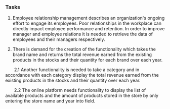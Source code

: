 ### Tasks
1. Employee relationship management describes an organization's ongoing effort to engage its employees. Poor relationships in the workplace can directly impact employee performance and retention. In order to improve manager and employee relations it is needed to retrieve the data of employees and their managers respectively.  

2. There is demand for the creation of the functionality which takes the brand name and returns the total revenue earned from the existing products in the stocks and their quantity for each brand over each year. 

&emsp;&emsp;2.1 Another functionality is needed to take a category and in accordance with each category display the total revenue earned from the existing products in the stocks and their quantity over each year.

&emsp;&emsp;2.2 The online platform needs functionality to display the list of available products and the amount of products stored in the store by only entering the store name and year into field.
